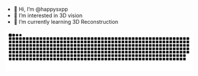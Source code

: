- 👋 Hi, I’m @happysxpp
- 👀 I’m interested in 3D vision
- 🌱 I’m currently learning 3D Reconstruction

<picture>
  <source media="(prefers-color-scheme: dark)" srcset="https://raw.githubusercontent.com/happysxpp/happysxpp/output/github-contribution-grid-snake-dark.svg">
  <source media="(prefers-color-scheme: light)" srcset="https://raw.githubusercontent.com/happysxpp/happysxpp/output/github-contribution-grid-snake.svg">
  <img alt="github contribution grid snake animation" src="https://raw.githubusercontent.com/happysxpp/happysxpp/output/github-contribution-grid-snake.svg">
</picture>
